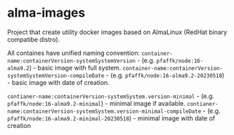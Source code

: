 # alma-images
Project that create utility docker images based on AlmaLinux (RedHat binary compatibe distro).

All containes have unified naming convention:
`container-name:containerVersion-systemSystemVersion` - (e.g. `pfaffk/node:16-alma9.2`) - basic image with full system.
`container-name:containerVersion-systemSystemVersion-compileDate` - (e.g. `pfaffk/node:16-alma9.2-20230518`) - basic image with date of creation.

`contianer-name:containerVersion-systemSystem.version-minimal` - (e.g. `pfaffk/node:16-alma9.2-minimal`) - minimal image if available.
`contianer-name:containerVersion-systemSystem.version-minimal-compileDate` - (e.g. `pfaffk/node:16-alma9.2-minimal-20230518`) - minimal image with date of creation

